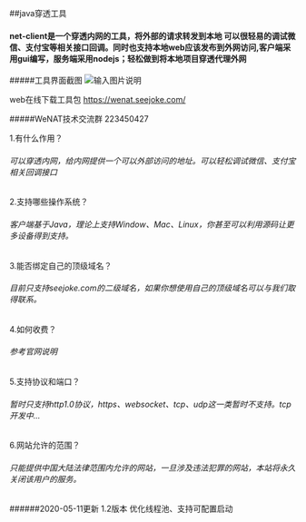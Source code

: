 ##java穿透工具

#### net-client是一个穿透内网的工具，将外部的请求转发到本地 可以很轻易的调试微信、支付宝等相关接口回调。同时也支持本地web应该发布到外网访问,客户端采用gui编写，服务端采用nodejs；轻松做到将本地项目穿透代理外网

#####工具界面截图
![输入图片说明](https://static.seejoke.com/20200428.gif "云系统.png")

web在线下载工具包
https://wenat.seejoke.com/

#####WeNAT技术交流群
223450427

1.有什么作用？
###### 可以穿透内网，给内网提供一个可以外部访问的地址。可以轻松调试微信、支付宝相关回调接口

2.支持哪些操作系统？
###### 客户端基于Java，理论上支持Window、Mac、Linux，你甚至可以利用源码让更多设备得到支持。

3.能否绑定自己的顶级域名？
###### 目前只支持seejoke.com的二级域名，如果你想使用自己的顶级域名可以与我们取得联系。

4.如何收费？
###### 参考官网说明

5.支持协议和端口？
###### 暂时只支持http1.0协议，https、websocket、tcp、udp这一类暂时不支持。tcp开发中...

6.网站允许的范围？
###### 只能提供中国大陆法律范围内允许的网站，一旦涉及违法犯罪的网站，本站将永久关闭该用户的服务。


######2020-05-11更新
1.2版本 优化线程池、支持可配置启动